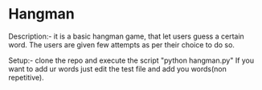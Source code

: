 # Hangman
Description:- 
it is a basic hangman game, that let users guess a certain word. The users are given few attempts as per their choice to do so.

Setup:- 
clone the repo and execute the script "python hangman.py"
If you want to add ur words just edit the test file and add you words(non repetitive).
